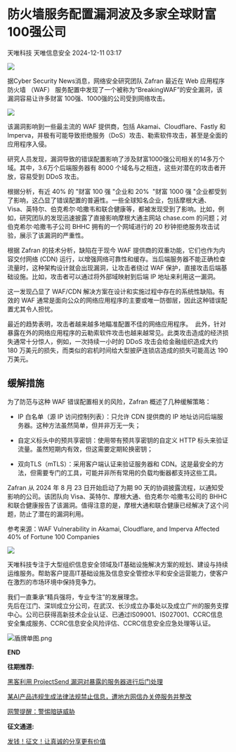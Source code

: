 #  防火墙服务配置漏洞波及多家全球财富100强公司   
天唯科技  天唯信息安全   2024-12-11 03:17  
  
![](https://mmbiz.qpic.cn/sz_mmbiz_png/PZibWfCgzicQNbU68NXCNH8sw9R1wBYiaT6icvH7moZbnkDB7UPWcP57YnEr5sDNDh6pssbCmuxvzQERZeMhN6Dknw/640?wx_fmt=png "")  
  
据Cyber Security News消息，网络安全研究团队 Zafran 最近在 Web 应用程序防火墙 （WAF） 服务配置中发现了一个被称为“BreakingWAF”的安全漏洞，该漏洞容易让许多财富 100强、1000强的公司受到网络攻击。  
  
![](https://mmbiz.qpic.cn/sz_mmbiz_jpg/aBHpjnrGylh8WricgYzuTa3b7ZEzibGOcltUR5XcLpsNiayZeRh5NC7alukibXicyWB2WibzdsymQxLAjadAkPyQicrZw/640?wx_fmt=jpeg&from=appmsg "")  
  
该漏洞影响到一些最主流的 WAF 提供商，包括 Akamai、Cloudflare、Fastly 和 Imperva，并极有可能导致拒绝服务（DoS）攻击、勒索软件攻击，甚至是全面的应用程序入侵。  
  
研究人员发现，漏洞导致的错误配置影响了涉及财富1000强公司相关的14多万个域。其中，3.6万个后端服务器有 8000 个域名与之相连，这些对潜在的攻击者开放，容易受到 DDoS 攻击。  
  
根据分析，有近 40% 的 "财富 100 强 "企业和 20%  "财富 1000 强 "企业都受到了影响，这凸显了错误配置的普遍性。一些全球知名企业，包括摩根大通、Visa、英特尔、伯克希尔·哈撒韦和联合健康等，都被发现受到了影响。比如，例如，研究团队的发现迅速披露了直接影响摩根大通主网站 chase.com 的问题；对伯克希尔·哈撒韦子公司 BHHC 拥有的一个网域进行的 20 秒钟拒绝服务攻击试验，展示了该漏洞的严重性。  
  
根据 Zafran 的技术分析，缺陷在于现今 WAF 提供商的双重功能，它们也作为内容交付网络 (CDN) 运行，以增强网络可靠性和缓存。当后端服务器不能正确检查流量时，这种架构设计就会出现漏洞，让攻击者绕过 WAF 保护，直接攻击后端基础设施。比如，攻击者可以通过将外部域映射到后端 IP 地址来利用这一漏洞。  
  
这一发现凸显了 WAF/CDN 解决方案在设计和实施过程中存在的系统性缺陷。有效的 WAF 通常是面向公众的网络应用程序的主要或唯一防御层，因此这种错误配置尤其令人担忧。  
  
最近的趋势表明，攻击者越来越多地瞄准配置不佳的网络应用程序。  此外，针对暴露在外的网络应用程序的云勒索软件攻击也越来越常见。此类攻击造成的经济损失通常十分惊人，例如，一次持续一小时的 DDoS 攻击会给金融组织造成大约 180 万美元的损失，而类似的宕机时间给大型披萨连锁店造成的损失可能高达 190 万美元。  
## 缓解措施  
  
为了防范与这种 WAF 错误配置相关的风险，Zafran 概述了几种缓解策略：  
- IP 白名单（源 IP 访问控制列表）：只允许 CDN 提供商的 IP 地址访问后端服务器。这种方法虽然简单，但并非万无一失；  
  
- 自定义标头中的预共享密钥：使用带有预共享密钥的自定义 HTTP 标头来验证流量。虽然短期内有效，但这需要定期轮换密钥；  
  
- 双向TLS（mTLS）：采用客户端认证来验证服务器和 CDN。这是最安全的方法，但需要专门的工具，可能并非所有常用的负载均衡器都支持这些工具。  
  
Zafran 从 2024 年 8 月 23 日开始启动了为期 90 天的协调披露流程，以通知受影响的公司。该团队向 Visa、英特尔、摩根大通、伯克希尔·哈撒韦公司的 BHHC 和联合健康报告了该漏洞。值得注意的是，摩根大通和联合健康已经解决了这个问题，防止了潜在的漏洞利用。  
  
  
参考来源：WAF Vulnerability in Akamai, Cloudflare, and Imperva Affected 40% of Fortune 100 Companies  
  
  
![](https://mmbiz.qpic.cn/sz_mmbiz_png/PZibWfCgzicQNbU68NXCNH8sw9R1wBYiaT6icvH7moZbnkDB7UPWcP57YnEr5sDNDh6pssbCmuxvzQERZeMhN6Dknw/640?wx_fmt=png "")  
  
  
天唯科技专注于大型组织信息安全领域及IT基础设施解决方案的规划、建设与持续运维服务。帮助客户提高IT基础设施及信息安全管控水平和安全运营能力，使客户在激烈的市场环境中保持竞争力。  
  
我们一直秉承“精兵强将，专业专注”的发展理念。  
先后在江门、深圳成立分公司，在武汉、长沙成立办事处以及成立广州的服务支撑中心。公司已获得高新技术企业认证、已通过IS09001、IS027001、CCRC信息安全集成服务、CCRC信息安全风险评估、CCRC信息安全应急处理等认证。  
  
  
![](https://mmbiz.qpic.cn/sz_mmbiz_png/PZibWfCgzicQNRytkPMNOKYRW452LxR5Ez5Wee8X6KlbhoUMt9XyhhbRxHafKcCLWJic3ib0umJiaH3fl6sOx8KMBiaQ/640?wx_fmt=png "盾牌单图.png")  
  
**END**  
  
  
  
**往期推荐:**  
  
  
  
  
  
[黑客利用 ProjectSend 漏洞对暴露的服务器进行后门处理](https://mp.weixin.qq.com/s?__biz=MzkzMjE5MTY5NQ==&mid=2247503036&idx=1&sn=826c19c1c6963eedc5d85957a93b8f72&scene=21#wechat_redirect)  
  
  
  
[某AI产品违规生成法律法规禁止信息，遭地方网信办关停服务并整改](https://mp.weixin.qq.com/s?__biz=MzkzMjE5MTY5NQ==&mid=2247503036&idx=2&sn=0ec4d7e568786d06df4b697c47644fa8&scene=21#wechat_redirect)  
  
  
  
[网警提醒：警惕暗链威胁](https://mp.weixin.qq.com/s?__biz=MzkzMjE5MTY5NQ==&mid=2247503011&idx=1&sn=c7594d27cdb1e007e925f86d200dcf91&scene=21#wechat_redirect)  
  
  
  
**征文通道:**  
  
  
  
  
  
[发钱！征文！让真诚的分享更有价值](http://mp.weixin.qq.com/s?__biz=MzkzMjE5MTY5NQ==&mid=2247490310&idx=1&sn=db4b524d1d9f5aabb4af2184dd831de3&chksm=c25ed7a6f5295eb053d3f90e2dc8cd22a2d8ce1a62561ffa62966340ee563734cd4fd32045f3&scene=21#wechat_redirect)  
  
  
